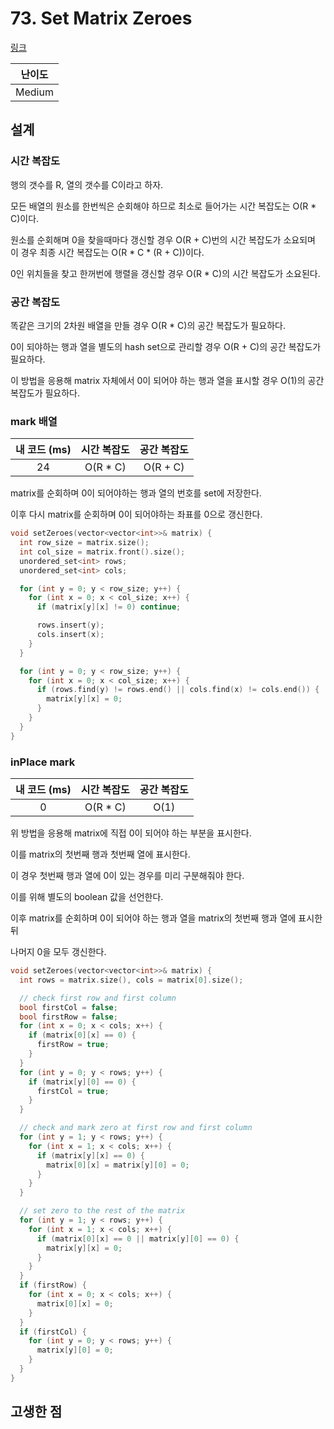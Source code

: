 # 73. Set Matrix Zeroes

[링크](https://leetcode.com/problems/set-matrix-zeroes/)

| 난이도 |
| :----: |
| Medium |

## 설계

### 시간 복잡도

행의 갯수를 R, 열의 갯수를 C이라고 하자.

모든 배열의 원소를 한번씩은 순회해야 하므로 최소로 들어가는 시간 복잡도는 O(R \* C)이다.

원소를 순회해며 0을 찾을때마다 갱신할 경우 O(R + C)번의 시간 복잡도가 소요되며 이 경우 최종 시간 복잡도는 O(R \* C \* (R + C))이다.

0인 위치들을 찾고 한꺼번에 행렬을 갱신할 경우 O(R \* C)의 시간 복잡도가 소요된다.

### 공간 복잡도

똑같은 크기의 2차원 배열을 만들 경우 O(R \* C)의 공간 복잡도가 필요하다.

0이 되야하는 행과 열을 별도의 hash set으로 관리할 경우 O(R + C)의 공간 복잡도가 필요하다.

이 방법을 응용해 matrix 자체에서 0이 되어야 하는 행과 열을 표시할 경우 O(1)의 공간 복잡도가 필요하다.

### mark 배열

| 내 코드 (ms) | 시간 복잡도 | 공간 복잡도 |
| :----------: | :---------: | :---------: |
|      24      |  O(R \* C)  |  O(R + C)   |

matrix를 순회하며 0이 되어야하는 행과 열의 번호를 set에 저장한다.

이후 다시 matrix를 순회하며 0이 되어야하는 좌표를 0으로 갱신한다.

```cpp
void setZeroes(vector<vector<int>>& matrix) {
  int row_size = matrix.size();
  int col_size = matrix.front().size();
  unordered_set<int> rows;
  unordered_set<int> cols;

  for (int y = 0; y < row_size; y++) {
    for (int x = 0; x < col_size; x++) {
      if (matrix[y][x] != 0) continue;

      rows.insert(y);
      cols.insert(x);
    }
  }

  for (int y = 0; y < row_size; y++) {
    for (int x = 0; x < col_size; x++) {
      if (rows.find(y) != rows.end() || cols.find(x) != cols.end()) {
        matrix[y][x] = 0;
      }
    }
  }
}
```

### inPlace mark

| 내 코드 (ms) | 시간 복잡도 | 공간 복잡도 |
| :----------: | :---------: | :---------: |
|      0       |  O(R \* C)  |    O(1)     |

위 방법을 응용해 matrix에 직접 0이 되어야 하는 부분을 표시한다.

이를 matrix의 첫번째 행과 첫번째 열에 표시한다.

이 경우 첫번째 행과 열에 0이 있는 경우를 미리 구분해줘야 한다.

이를 위해 별도의 boolean 값을 선언한다.

이후 matrix를 순회하며 0이 되어야 하는 행과 열을 matrix의 첫번째 행과 열에 표시한 뒤

나머지 0을 모두 갱신한다.

```cpp
void setZeroes(vector<vector<int>>& matrix) {
  int rows = matrix.size(), cols = matrix[0].size();

  // check first row and first column
  bool firstCol = false;
  bool firstRow = false;
  for (int x = 0; x < cols; x++) {
    if (matrix[0][x] == 0) {
      firstRow = true;
    }
  }
  for (int y = 0; y < rows; y++) {
    if (matrix[y][0] == 0) {
      firstCol = true;
    }
  }

  // check and mark zero at first row and first column
  for (int y = 1; y < rows; y++) {
    for (int x = 1; x < cols; x++) {
      if (matrix[y][x] == 0) {
        matrix[0][x] = matrix[y][0] = 0;
      }
    }
  }

  // set zero to the rest of the matrix
  for (int y = 1; y < rows; y++) {
    for (int x = 1; x < cols; x++) {
      if (matrix[0][x] == 0 || matrix[y][0] == 0) {
        matrix[y][x] = 0;
      }
    }
  }
  if (firstRow) {
    for (int x = 0; x < cols; x++) {
      matrix[0][x] = 0;
    }
  }
  if (firstCol) {
    for (int y = 0; y < rows; y++) {
      matrix[y][0] = 0;
    }
  }
}
```

## 고생한 점
